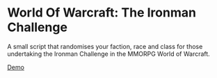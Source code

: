 World Of Warcraft: The Ironman Challenge
=======================================

A small script that randomises your faction, race and class for those undertaking the Ironman Challenge in the MMORPG World of Warcraft.

[Demo](https://googledrive.com/host/0B7__tNNdUBB6ZTdnbXRBV1U5LUE/)
